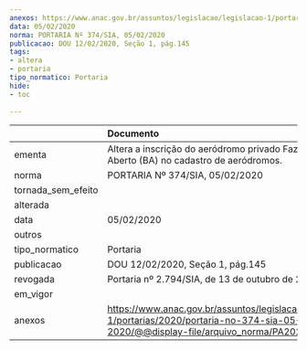 ```yaml
---
anexos: https://www.anac.gov.br/assuntos/legislacao/legislacao-1/portarias/2020/portaria-no-374-sia-05-02-2020/@@display-file/arquivo_norma/PA2020-0374.pdf
data: 05/02/2020
norma: PORTARIA Nº 374/SIA, 05/02/2020
publicacao: DOU 12/02/2020, Seção 1, pág.145
tags:
- altera
- portaria
tipo_normatico: Portaria
hide: 
- toc 
 
---
```


|                    | Documento                                                                                                                                           |
|:-------------------|:----------------------------------------------------------------------------------------------------------------------------------------------------|
| ementa             | Altera a inscrição do aeródromo privado Fazenda Campo Aberto (BA) no cadastro de aeródromos.                                                        |
| norma              | PORTARIA Nº 374/SIA, 05/02/2020                                                                                                                     |
| tornada_sem_efeito |                                                                                                                                                     |
| alterada           |                                                                                                                                                     |
| data               | 05/02/2020                                                                                                                                          |
| outros             |                                                                                                                                                     |
| tipo_normatico     | Portaria                                                                                                                                            |
| publicacao         | DOU 12/02/2020, Seção 1, pág.145                                                                                                                    |
| revogada           | Portaria nº 2.794/SIA, de 13 de outubro de 2020.                                                                                                    |
| em_vigor           |                                                                                                                                                     |
| anexos             | https://www.anac.gov.br/assuntos/legislacao/legislacao-1/portarias/2020/portaria-no-374-sia-05-02-2020/@@display-file/arquivo_norma/PA2020-0374.pdf |